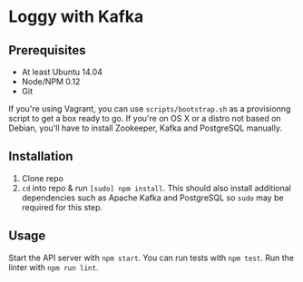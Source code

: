 # Loggy with Kafka

## Prerequisites
* At least Ubuntu 14.04
* Node/NPM 0.12
* Git

If you're using Vagrant, you can use `scripts/bootstrap.sh` as a provisionng script to get a box ready to go.
If you're on OS X or a distro not based on Debian, you'll have to install Zookeeper,
Kafka and PostgreSQL manually.

## Installation
1. Clone repo
2. `cd` into repo & run `[sudo] npm install`. This should also install additional dependencies such as Apache Kafka and PostgreSQL so `sudo` may be required for this step.

## Usage
Start the API server with `npm start`.
You can run tests with `npm test`.
Run the linter with `npm run lint`.



